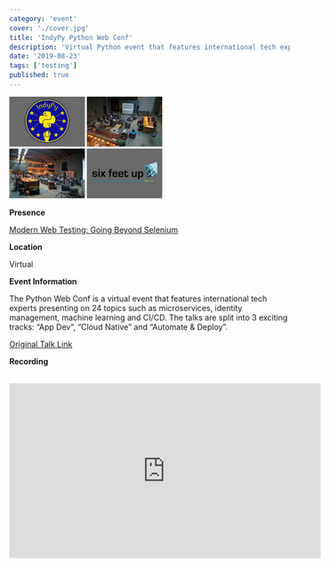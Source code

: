 ```yaml
---
category: 'event'
cover: './cover.jpg'
title: 'IndyPy Python Web Conf'
description: 'Virtual Python event that features international tech experts presenting'
date: '2019-08-23'
tags: ['testing']
published: true
---
```

![cover](./cover.jpg)

**Presence**

[Modern Web Testing: Going Beyond Selenium]()

**Location**

Virtual

**Event Information**

The Python Web Conf is a virtual event that features international tech experts presenting on 24 topics such as microservices, identity management, machine learning and CI/CD. The talks are split into 3 exciting tracks: “App Dev”, “Cloud Native” and “Automate & Deploy”.

[Original Talk Link](https://2019.indypy.org/webconf/talks/modern-web-testing-going-beyond-selenium/)

**Recording**

<br>

<iframe width="560" height="315" src="https://www.youtube.com/embed/2thHXWjhQko" title="YouTube video player" frameborder="0" allow="accelerometer; autoplay; clipboard-write; encrypted-media; gyroscope; picture-in-picture" allowfullscreen></iframe>

<br>